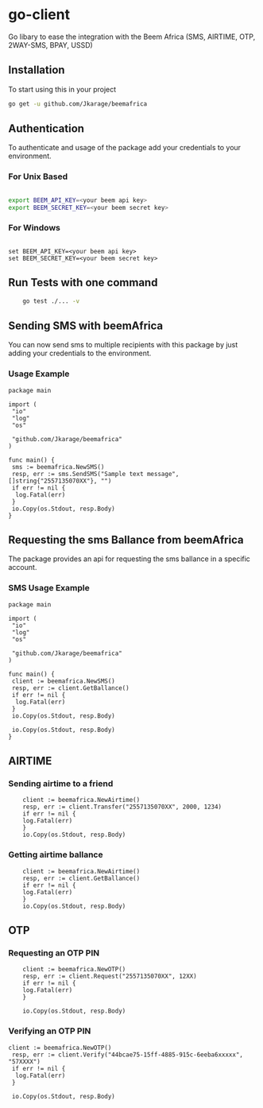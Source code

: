 # go-client

Go libary to ease the integration with the Beem Africa (SMS, AIRTIME, OTP, 2WAY-SMS, BPAY, USSD)

## Installation

To start using this in your project

```bash
go get -u github.com/Jkarage/beemafrica
```

## Authentication

To authenticate and usage of the package add your credentials to your environment.

### For Unix Based

```bash

export BEEM_API_KEY=<your beem api key>
export BEEM_SECRET_KEY=<your beem secret key>

```

### For Windows

```shell

set BEEM_API_KEY=<your beem api key>
set BEEM_SECRET_KEY=<your beem secret key>

```

## Run Tests with one command

``` bash
    go test ./... -v
```

## Sending SMS with beemAfrica

You can now send sms to multiple recipients with this package by just adding your credentials to the environment.

### Usage Example

``` golang
package main

import (
 "io"
 "log"
 "os"

 "github.com/Jkarage/beemafrica"
)

func main() {
 sms := beemafrica.NewSMS()
 resp, err := sms.SendSMS("Sample text message", []string{"2557135070XX"}, "")
 if err != nil {
  log.Fatal(err)
 }
 io.Copy(os.Stdout, resp.Body)
}

```

## Requesting the sms Ballance from beemAfrica

The package provides an api for requesting the sms ballance in a specific account.

### SMS Usage Example

``` golang
package main

import (
 "io"
 "log"
 "os"

 "github.com/Jkarage/beemafrica"
)

func main() {
 client := beemafrica.NewSMS()
 resp, err := client.GetBallance()
 if err != nil {
  log.Fatal(err)
 }
 io.Copy(os.Stdout, resp.Body)

 io.Copy(os.Stdout, resp.Body)
}
```

## AIRTIME

### Sending airtime to a friend

``` golang
    client := beemafrica.NewAirtime()
    resp, err := client.Transfer("2557135070XX", 2000, 1234)
    if err != nil {
    log.Fatal(err)
    }
    io.Copy(os.Stdout, resp.Body)
```

### Getting airtime ballance

``` golang
    client := beemafrica.NewAirtime()
    resp, err := client.GetBallance()
    if err != nil {
    log.Fatal(err)
    }
    io.Copy(os.Stdout, resp.Body)
```

## OTP

### Requesting an OTP PIN

``` golang
    client := beemafrica.NewOTP()
    resp, err := client.Request("2557135070XX", 12XX)
    if err != nil {
    log.Fatal(err)
    }

    io.Copy(os.Stdout, resp.Body)
```

### Verifying an OTP PIN

``` golang
client := beemafrica.NewOTP()
 resp, err := client.Verify("44bcae75-15ff-4885-915c-6eeba6xxxxx", "57XXXX")
 if err != nil {
  log.Fatal(err)
 }

 io.Copy(os.Stdout, resp.Body)
```

